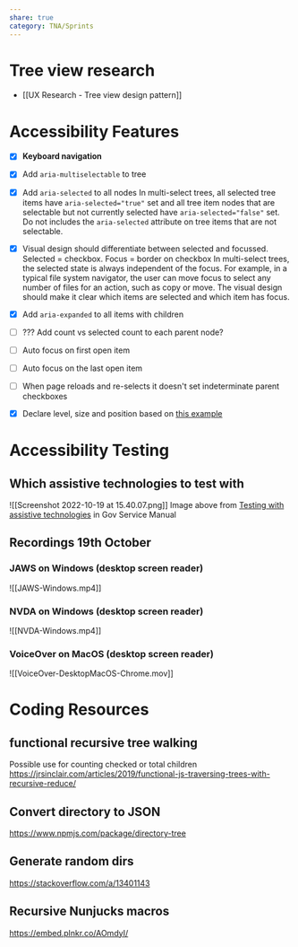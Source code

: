 ```yaml
---
share: true
category: TNA/Sprints
---
```


# Tree view research
- [[UX Research - Tree view design pattern]]

# Accessibility Features
- [x] **Keyboard navigation**
- [x] Add `aria-multiselectable` to tree
- [x] Add `aria-selected` to all nodes
	In multi-select trees, all selected tree items have `aria-selected="true"` set and all tree item nodes that are selectable but not currently selected have `aria-selected="false"` set. Do not includes the `aria-selected` attribute on tree items that are not selectable.
- [x] Visual design should differentiate between selected and focussed. Selected = checkbox. Focus = border on checkbox
	In multi-select trees, the selected state is always independent of the focus. For example, in a typical file system navigator, the user can move focus to select any number of files for an action, such as copy or move. The visual design should make it clear which items are selected and which item has focus.
- [x]  Add `aria-expanded` to all items with children
- [ ] ??? Add count vs selected count to each parent node?
- [ ] Auto focus on first open item
- [ ] Auto focus on the last open item
- [ ] When page reloads and re-selects it doesn't set indeterminate parent checkboxes
- [x] Declare level, size and position based on [this example](https://www.w3.org/WAI/ARIA/apg/example-index/treeview/treeview-1/treeview-1b.html) 


# Accessibility Testing
## Which assistive technologies to test with 
![[Screenshot 2022-10-19 at 15.40.07.png]]
Image above from [Testing with assistive technologies](https://www.gov.uk/service-manual/technology/testing-with-assistive-technologies) in Gov Service Manual

## Recordings 19th October

### JAWS on Windows (desktop screen reader)
![[JAWS-Windows.mp4]]
### NVDA on Windows (desktop screen reader)
![[NVDA-Windows.mp4]]
### VoiceOver on MacOS (desktop screen reader)

![[VoiceOver-DesktopMacOS-Chrome.mov]]



# Coding Resources
## functional recursive tree walking
Possible use for counting checked or total children
https://jrsinclair.com/articles/2019/functional-js-traversing-trees-with-recursive-reduce/
## Convert directory to JSON
https://www.npmjs.com/package/directory-tree

## Generate random dirs
https://stackoverflow.com/a/13401143

## Recursive Nunjucks macros
https://embed.plnkr.co/AOmdyI/
